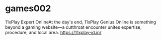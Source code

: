 # games002
 11xPlay Expert OnlineAt the day's end, 11xPlay Genius Online is something beyond a gaming website—a cutthroat encounter unites expertise, procedure, and local area. 
https://11xplay-id.in/
